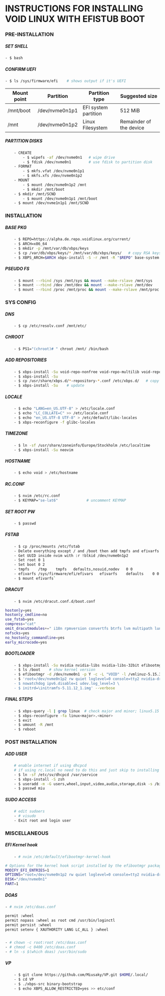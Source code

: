# INSTRUCTIONS FOR INSTALLING VOID LINUX WITH EFISTUB BOOT </br>

### PRE-INSTALLATION

##### SET SHELL
```sh
- $ bash
```

##### CONFIRM UEFI
```sh
- $ ls /sys/firmware/efi    # shows output if it's UEFI
```

Mount point | Partition | Partition type | Suggested size
| --- | --- | --- | --- |
| /mnt/boot | /dev/nvme0n1p1 | EFI system partition | 512 MiB |
| /mnt | /dev/nvme0n1p2 | Linux Filesystem | Remainder of the device |


##### PARTITION DISKS
```sh
    - CREATE
        - $ wipefs -af /dev/nvme0n1   # wipe drive
        - $ fdisk /dev/nvme0n1        # use fdisk to partition disk
    - FORMAT
        - $ mkfs.vfat /dev/nvme0n1p1
        - $ mkfs.xfs /dev/nvme0n1p2
    - MOUNT
        - $ mount /dev/nvme0n1p2 /mnt
        - $ mkdir /mnt/boot
	- $ mkdir /mnt/SCND
        - $ mount /dev/nvme0n1p1 /mnt/boot
	- $ mount /dev/nvme1n1p1 /mnt/SCND
```

### INSTALLATION

##### BASE PKG
```sh
    - $ REPO=https://alpha.de.repo.voidlinux.org/current/
    - $ ARCH=x86_64
    - $ mkdir -p /mnt/var/db/xbps/keys
    - $ cp /var/db/xbps/keys/* /mnt/var/db/xbps/keys/   # copy RSA keys
    - $ XBPS_ARCH=$ARCH xbps-install -S -r /mnt -R "$REPO" base-system
```

##### PSEUDO FS
```sh
    - $ mount --rbind /sys /mnt/sys && mount --make-rslave /mnt/sys
    - $ mount --rbind /dev /mnt/dev && mount --make-rslave /mnt/dev
    - $ mount --rbind /proc /mnt/proc && mount --make-rslave /mnt/proc
```

### SYS CONFIG

##### DNS
```sh
    - $ cp /etc/resolv.conf /mnt/etc/
```

##### CHROOT
```sh
    - $ PS1="(chroot)# " chroot /mnt/ /bin/bash
```

##### ADD REPOSITORIES
```sh
    - $ xbps-install -Su void-repo-nonfree void-repo-multilib void-repo-multilib-nonfree
    - $ xbps-install -Su
    - $ cp /usr/share/xbps.d/*-repository-*.conf /etc/xbps.d/   # copy mirrors
    - $ xbps-install -Su    # update
```

##### LOCALE
```sh
    - $ echo "LANG=en_US.UTF-8" > /etc/locale.conf
    - $ echo "LC_COLLATE=C" >> /etc/locale.conf
    - $ echo "en_US.UTF-8 UTF-8" > /etc/default/libc-locales
    - $ xbps-reconfigure -f glibc-locales
```

##### TIMEZONE
```sh
    - $ ln -sf /usr/share/zoneinfo/Europe/Stockholm /etc/localtime
    - $ xbps-install -Su neovim
```

##### HOSTNAME
```sh
    - $ echo void > /etc/hostname
```

##### RC.CONF
```sh
    - $ nvim /etc/rc.conf
    - $ KEYMAP="se-lat6"             # uncomment KEYMAP
```

##### SET ROOT PW
```sh
    - $ passwd
```

##### FSTAB
```sh
    - $ cp /proc/mounts /etc/fstab
    - Delete everything except / and /boot then add tmpfs and efivarfs:
    - Get UUID inside nvim with :r !blkid /dev/nvme0n1p2
    - Set root 0 1
    - Set boot 0 2
    - tmpfs    /tmp    tmpfs   defaults,nosuid,nodev   0 0
    - efivarfs /sys/firmware/efi/efivars   efivarfs    defaults    0 0
    - $ mount efivarfs`
```

##### DRACUT
```sh
    - $ nvim /etc/dracut.conf.d/boot.conf
```

```sh
hostonly=yes
hostonly_cmdline=no
use_fstab=yes
compress="cat"
omit_dracutmodules+=" i18n rpmversion convertfs btrfs lvm multipath lunmask fstab-sys securityfs biosdevname dmraid dmsquash-live mdraid nbd nfs "
nofscks=yes
no_hostonly_commandline=yes
early_microcode=yes
```

##### BOOTLOADER
```sh
    - $ xbps-install -Su nvidia nvidia-libs nvidia-libs-32bit efibootmgr opendoas
    - $ ls /boot    # show kernel version
    - $ efibootmgr -d /dev/nvme0n1 -p Y -c -L "VOID" -l /vmlinuz-5.15.36_1 -u \         # Y = partition number.
    - $ 'root=/dev/nvme0n1p2 rw quiet loglevel=0 console=tty2 nvidia-drm.modeset=1 \
    - $ nowatchdog ipv6.disable=1 udev.log_level=3 \
    - $ initrd=\initramfs-5.11.12_1.img' --verbose
```

##### FINAL STEPS
```sh
    - $ xbps-query -l | grep linux  # check major and minor; linux5.15
    - $ xbps-reconfigure -fa linux<major>.<minor>
    - $ exit
    - $ umount -R /mnt
    - $ reboot
```

### POST INSTALLATION

##### ADD USER
```sh
    # enable internet if using dhcpcd
    # if using rc.local no need to do this and just skip to installing zsh and add user.
    - $ ln -sf /etc/sv/dhcpcd /var/service
    - $ xbps-install -S zsh
    - $ useradd -m -G users,wheel,input,video,audio,storage,disk -s /bin/zsh miu
    - $ passwd miu
```

##### SUDO ACCESS
```sh
    # edit sudoers
    - # visudo
    - Exit root and login user
```

### MISCELLANEOUS

##### EFI Kernel hook
```sh
    - # nvim /etc/default/efibootmgr-kernel-hook
```

```sh
# Options for the kernel hook script installed by the efibootmgr package.
MODIFY_EFI_ENTRIES=1
OPTIONS="root=/dev/nvme0n1p2 rw quiet loglevel=0 console=tty2 nvidia-drm.modeset=1 nowatchdog ipv6.disable=1 udev.log_level=3"
DISK="/dev/nvme0n1"
PART=1
```

##### DOAS
```sh
- # nvim /etc/doas.conf

permit :wheel
permit nopass :wheel as root cmd /usr/bin/loginctl
permit persist :wheel
permit setenv { XAUTHORITY LANG LC_ALL } :wheel


- # chown -c root:root /etc/doas.conf
- # chmod -c 0400 /etc/doas.conf
- # ln -s $(which doas) /usr/bin/sudo
```

##### VP 
```sh
    - $ git clone https://github.com/Miusaky/VP.git $HOME/.local/
    - $ cd VP
    - $ ./xbps-src binary-bootstrap
    - $ echo XBPS_ALLOW_RESTRICTED=yes >> etc/conf
```
